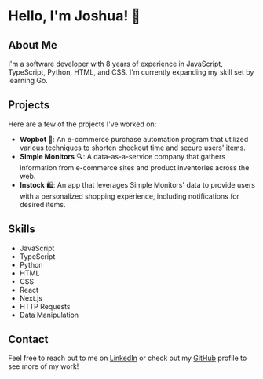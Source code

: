 # Hello, I'm Joshua! 👋

## About Me

I'm a software developer with 8 years of experience in JavaScript, TypeScript, Python, HTML, and CSS. I'm currently expanding my skill set by learning Go.

## Projects

Here are a few of the projects I've worked on:

- **Wopbot** 🤖: An e-commerce purchase automation program that utilized various techniques to shorten checkout time and secure users' items.
- **Simple Monitors** 🔍: A data-as-a-service company that gathers information from e-commerce sites and product inventories across the web.
- **Instock** 🛍️: An app that leverages Simple Monitors' data to provide users with a personalized shopping experience, including notifications for desired items.

## Skills

- JavaScript
- TypeScript
- Python
- HTML
- CSS
- React
- Next.js
- HTTP Requests
- Data Manipulation

## Contact

Feel free to reach out to me on [LinkedIn](https://www.linkedin.com/in/your-linkedin-profile) or check out my [GitHub](https://github.com/your-github-username) profile to see more of my work!

